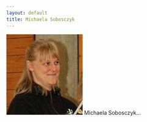 ```yaml
---
layout: default
title: Michaela Sobosczyk
---
```


<img class="ifloat-left" src="/images/michi-sobo.jpg" alt="Michaela Sobosczyk" width="200px">
Michaela Sobosczyk...


